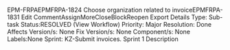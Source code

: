 EPM-FRPAEPMFRPA-1824 Choose organization related to invoiceEPMFRPA-1831
 Edit CommentAssignMoreCloseBlockReopen  Export
Details
Type: Sub-task
Status:RESOLVED  (View Workflow)
Priority: Major
Resolution: Done
Affects Version/s: None
Fix Version/s: None
Component/s: None
Labels:None
Sprint: KZ-Submit invoices. Sprint 1
Description